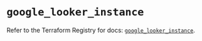 # `google_looker_instance`

Refer to the Terraform Registry for docs: [`google_looker_instance`](https://registry.terraform.io/providers/hashicorp/google/6.27.0/docs/resources/looker_instance).
